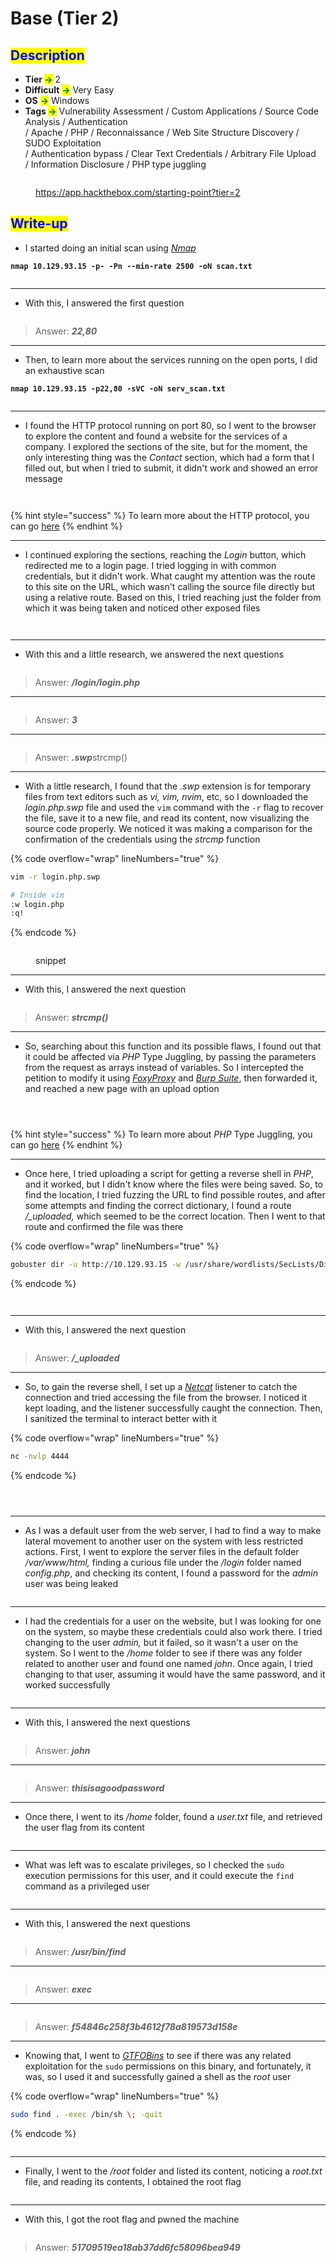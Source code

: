 # Base (Tier 2)

## <mark style="color:blue;">Description</mark>

* **Tier&#x20;**<mark style="color:green;">**->**</mark> 2
* **Difficult** <mark style="color:green;">**->**</mark> Very Easy
* **OS** <mark style="color:green;">**->**</mark> Windows
* **Tags&#x20;**<mark style="color:green;">**->**</mark> Vulnerability Assessment / Custom Applications / Source Code Analysis / Authentication\
  &#x20;              / Apache / PHP / Reconnaissance / Web Site Structure Discovery / SUDO Exploitation\
  &#x20;              / Authentication bypass / Clear Text Credentials / Arbitrary File Upload\
  &#x20;              / Information Disclosure / PHP type juggling

<figure><img src="../../.gitbook/assets/image (762).png" alt=""><figcaption><p><a href="https://app.hackthebox.com/starting-point?tier=1">https://app.hackthebox.com/starting-point?tier=2</a></p></figcaption></figure>

## <mark style="color:blue;">Write-up</mark>

* I started doing an initial scan using [_Nmap_](../../networks/tools-and-utilities.md#nmap)

<pre class="language-bash" data-line-numbers><code class="lang-bash"><strong>nmap 10.129.93.15 -p- -Pn --min-rate 2500 -oN scan.txt
</strong></code></pre>

<figure><img src="../../.gitbook/assets/image (720).png" alt=""><figcaption></figcaption></figure>

***

* With this, I answered the first question

<figure><img src="../../.gitbook/assets/image (721).png" alt=""><figcaption></figcaption></figure>

> Answer: _**22,80**_

***

* Then, to learn more about the services running on the open ports, I did an exhaustive scan

<pre class="language-bash" data-overflow="wrap" data-line-numbers><code class="lang-bash"><strong>nmap 10.129.93.15 -p22,80 -sVC -oN serv_scan.txt
</strong></code></pre>

<figure><img src="../../.gitbook/assets/image (732).png" alt=""><figcaption></figcaption></figure>

***

* I found the HTTP protocol running on port 80, so I went to the browser to explore the content and found a website for the services of a company. I explored the sections of the site, but for the moment, the only interesting thing was the _Contact_ section, which had a form that I filled out, but when I tried to submit, it didn't work and showed an error message

<figure><img src="../../.gitbook/assets/image (726).png" alt=""><figcaption></figcaption></figure>

<figure><img src="../../.gitbook/assets/image (725).png" alt=""><figcaption></figcaption></figure>

{% hint style="success" %}
To learn more about the HTTP protocol, you can go [here](../../networks/protocols/http/)
{% endhint %}

***

* I continued exploring the sections, reaching the _Login_ button, which redirected me to a login page. I tried logging in with common credentials, but it didn't work. What caught my attention was the route to this site on the URL, which wasn't calling the source file directly but using a relative route. Based on this, I tried reaching just the folder from which it was being taken and noticed other exposed files

<figure><img src="../../.gitbook/assets/image (728).png" alt=""><figcaption></figcaption></figure>

<figure><img src="../../.gitbook/assets/image (729).png" alt=""><figcaption></figcaption></figure>

***

* With this and a little research, we answered the next questions

<figure><img src="../../.gitbook/assets/image (727).png" alt=""><figcaption></figcaption></figure>

> Answer: _**/login/login.php**_

***

<figure><img src="../../.gitbook/assets/image (730).png" alt=""><figcaption></figcaption></figure>

> Answer: _**3**_

***

<figure><img src="../../.gitbook/assets/image (731).png" alt=""><figcaption></figcaption></figure>

> Answer: _**.swp**_&#x73;trcmp()

***

* With a little research, I found that the _.swp_ extension is for temporary files from text editors such as _vi, vim, nvim_, etc, so I downloaded the _login.php.swp_ file and used the `vim` command with the `-r` flag to recover the file, save it to a new file, and read its content, now visualizing the source code properly. We noticed it was making a comparison for the confirmation of the credentials using the _strcmp_ function

{% code overflow="wrap" lineNumbers="true" %}
```bash
vim -r login.php.swp 

# Inside vim
:w login.php
:q!
```
{% endcode %}

<figure><img src="../../.gitbook/assets/image (733).png" alt=""><figcaption><p>snippet</p></figcaption></figure>

***

* With this, I answered the next question

<figure><img src="../../.gitbook/assets/image (734).png" alt=""><figcaption></figcaption></figure>

> Answer: _**strcmp()**_

***

* So, searching about this function and its possible flaws, I found out that it could be affected via _PHP_ Type Juggling, by passing the parameters from the request as arrays instead of variables. So I intercepted the petition to modify it using [_FoxyProxy_](../../web-exploitation/tools-and-utilities.md#foxyproxy) and [_Burp Suite_](../../web-exploitation/tools-and-utilities.md#burp-suite), then forwarded it, and reached a new page with an upload option

<figure><img src="../../.gitbook/assets/image (735).png" alt=""><figcaption></figcaption></figure>

<figure><img src="../../.gitbook/assets/image (738).png" alt=""><figcaption></figcaption></figure>

<figure><img src="../../.gitbook/assets/image (739).png" alt=""><figcaption></figcaption></figure>

{% hint style="success" %}
To learn more about _PHP_ Type Juggling, you can go [here](../../web-exploitation/broken-access-control/php-abuse-php-type-juggling.md)
{% endhint %}

***

* Once here, I tried uploading a script for getting a reverse shell in _PHP_, and it worked, but I didn't know where the files were being saved. So, to find the location, I tried fuzzing the URL to find possible routes, and after some attempts and finding the correct dictionary, I found a route _/\_uploaded,_ which seemed to be the correct location. Then I went to that route and confirmed the file was there

{% code overflow="wrap" lineNumbers="true" %}
```bash
gobuster dir -u http://10.129.93.15 -w /usr/share/wordlists/SecLists/Discovery/Web-Content/big.txt -o fuzz.txt
```
{% endcode %}

<figure><img src="../../.gitbook/assets/image (761).png" alt=""><figcaption></figcaption></figure>

<figure><img src="../../.gitbook/assets/image (740).png" alt=""><figcaption></figcaption></figure>

***

* With this, I answered the next question

<figure><img src="../../.gitbook/assets/image (743).png" alt=""><figcaption></figcaption></figure>

> Answer: _**/\_uploaded**_

***

* So, to gain the reverse shell, I set up a [_Netcat_](../../networks/tools-and-utilities.md#netcat) listener to catch the connection and tried accessing the file from the browser. I noticed it kept loading, and the listener successfully caught the connection. Then, I sanitized the terminal to interact better with it

{% code overflow="wrap" lineNumbers="true" %}
```bash
nc -nvlp 4444
```
{% endcode %}

<figure><img src="../../.gitbook/assets/image (745).png" alt=""><figcaption></figcaption></figure>

<figure><img src="../../.gitbook/assets/image (741).png" alt=""><figcaption></figcaption></figure>

<figure><img src="../../.gitbook/assets/image (742).png" alt=""><figcaption></figcaption></figure>

***

* As I was a default user from the web server, I had to find a way to make lateral movement to another user on the system with less restricted actions. First, I went to explore the server files in the default folder _/var/www/html,_ finding a curious file under the _/login_ folder named _config.php_, and checking its content, I found a password for the _admin_ user was being leaked

<figure><img src="../../.gitbook/assets/image (747).png" alt=""><figcaption></figcaption></figure>

***

* I had the credentials for a user on the website, but I was looking for one on the system, so maybe these credentials could also work there. I tried changing to the user _admin,_ but it failed, so it wasn't a user on the system. So I went to the _/home_ folder to see if there was any folder related to another user and found one named _john_. Once again, I tried changing to that user, assuming it would have the same password, and it worked successfully

<figure><img src="../../.gitbook/assets/image (748).png" alt=""><figcaption></figcaption></figure>

***

* With this, I answered the next questions

<figure><img src="../../.gitbook/assets/image (751).png" alt=""><figcaption></figcaption></figure>

> Answer: _**john**_

***

<figure><img src="../../.gitbook/assets/image (752).png" alt=""><figcaption></figcaption></figure>

> Answer: _**thisisagoodpassword**_

***

* Once there, I went to its _/home_ folder, found a _user.txt_ file, and retrieved the user flag from its content



<figure><img src="../../.gitbook/assets/image (749).png" alt=""><figcaption></figcaption></figure>

***

* What was left was to escalate privileges, so I checked the `sudo` execution permissions for this user, and it could execute the `find` command as a privileged user

<figure><img src="../../.gitbook/assets/image (753).png" alt=""><figcaption></figcaption></figure>

***

* With this, I answered the next questions

<figure><img src="../../.gitbook/assets/image (754).png" alt=""><figcaption></figcaption></figure>

> Answer: _**/usr/bin/find**_

***

<figure><img src="../../.gitbook/assets/image (756).png" alt=""><figcaption></figcaption></figure>

> Answer: _**exec**_

***

<figure><img src="../../.gitbook/assets/image (757).png" alt=""><figcaption></figcaption></figure>

> Answer: _**f54846c258f3b4612f78a819573d158e**_

***

* Knowing that, I went to [_GTFOBins_](../../penetration-testing/process-stages/post-exploitation/tools-and-utilities.md#gtfobins) to see if there was any related exploitation for the `sudo` permissions on this binary, and fortunately, it was, so I used it and successfully gained a shell as the _root_ user

{% code overflow="wrap" lineNumbers="true" %}
```bash
sudo find . -exec /bin/sh \; -quit
```
{% endcode %}

<figure><img src="../../.gitbook/assets/image (758).png" alt=""><figcaption></figcaption></figure>

***

* Finally, I went to the _/root_ folder and listed its content, noticing a _root.txt_ file, and reading its contents, I obtained the root flag

<figure><img src="../../.gitbook/assets/image (759).png" alt=""><figcaption></figcaption></figure>

***

* With this, I got the root flag and pwned the machine

<figure><img src="../../.gitbook/assets/image (245) (1).png" alt=""><figcaption></figcaption></figure>

> Answer: _**51709519ea18ab37dd6fc58096bea949**_
